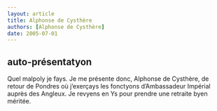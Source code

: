 ```yaml
---
layout: article
title: Alphonse de Cysthère
authors: [Alphonse de Cysthère]
date: 2005-07-01
---
```


## auto-présentatyon

Quel malpoly je fays. Je me présente donc, Alphonse de Cysthère, de retour de Pondres où j’exerçays les fonctyons d’Ambassadeur Impérial auprès des Angleux. Je revyens en Ys pour prendre une retraite byen méritée.